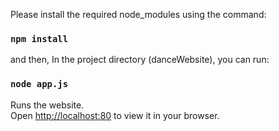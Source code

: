 Please install the required node_modules using the command:

### `npm install`

and then, In the project directory (danceWebsite), you can run:

### `node app.js`

Runs the website.\
Open [http://localhost:80](http://localhost:80) to view it in your browser.
